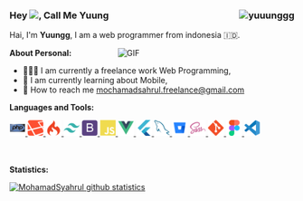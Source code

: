 ### Hey <img src="https://raw.githubusercontent.com/kaueMarques/kaueMarques/master/hi.gif" width="20px">, Call Me Yuung <img align="right" src="https://komarev.com/ghpvc/?username=mohamadsyahrul" alt="yuuunggg" />

Hai, I'm **Yuungg**, I am a web programmer from indonesia 🇮🇩.

<img width="62%" align="right" alt="GIF" src="https://www.sagaratechnology.com/blog/wp-content/uploads/2020/09/4.gif" />

**About Personal:**

+ 👨🏽‍💻 I am currently a freelance work Web Programming,
+ 📱 I am currently learning about Mobile,
+ 📧 How to reach me mochamadsahrul.freelance@gmail.com


**Languages and Tools:**

<a href="https://github.com/topics/php" target="blank">
    <img height="28" src="https://raw.githubusercontent.com/devicons/devicon/master/icons/php/php-original.svg">
</a>
<a href="https://github.com/topics/laravel" target="blank">
    <img height="28" src="https://raw.githubusercontent.com/devicons/devicon/master/icons/laravel/laravel-plain.svg">
</a>
<a href="https://github.com/topics/codeigniter" target="blank">
    <img height="28"
        src="https://raw.githubusercontent.com/devicons/devicon/2ae2a900d2f041da66e950e4d48052658d850630/icons/codeigniter/codeigniter-plain.svg">
</a>
<a href="https://github.com/topics/tailwindcss" target="blank">
    <img height="28"
        src="https://raw.githubusercontent.com/devicons/devicon/2ae2a900d2f041da66e950e4d48052658d850630/icons/tailwindcss/tailwindcss-plain.svg">
</a>
<a href="https://github.com/topics/bootstrap" target="blank">
    <img height="28"
        src="https://raw.githubusercontent.com/devicons/devicon/2ae2a900d2f041da66e950e4d48052658d850630/icons/bootstrap/bootstrap-plain.svg">
</a>
<a href="https://github.com/topics/javascript" target="blank">
    <img height="28"
        src="https://raw.githubusercontent.com/devicons/devicon/2ae2a900d2f041da66e950e4d48052658d850630/icons/javascript/javascript-plain.svg">
</a>
<a href="https://github.com/topics/vuejs" target="blank">
    <img height="28"
        src="https://raw.githubusercontent.com/devicons/devicon/2ae2a900d2f041da66e950e4d48052658d850630/icons/vuejs/vuejs-original.svg">
</a>
<a href="https://github.com/topics/flutter" target="blank">
    <img height="28"
        src="https://raw.githubusercontent.com/devicons/devicon/2ae2a900d2f041da66e950e4d48052658d850630/icons/flutter/flutter-original.svg">
</a>
<a href="https://github.com/topics/mysql" target="blank">
    <img height="28"
        src="https://raw.githubusercontent.com/devicons/devicon/2ae2a900d2f041da66e950e4d48052658d850630/icons/mysql/mysql-original.svg">
</a>
<a href="https://github.com/topics/bitbucket" target="blank">
    <img height="28"
        src="https://raw.githubusercontent.com/devicons/devicon/2ae2a900d2f041da66e950e4d48052658d850630/icons/bitbucket/bitbucket-original.svg">
</a>
<a href="https://github.com/topics/sass" target="blank">
    <img height="28"
        src="https://raw.githubusercontent.com/devicons/devicon/2ae2a900d2f041da66e950e4d48052658d850630/icons/sass/sass-original.svg">
</a>
<a href="https://github.com/topics/git" target="blank">
    <img height="28"
        src="https://raw.githubusercontent.com/devicons/devicon/2ae2a900d2f041da66e950e4d48052658d850630/icons/git/git-original.svg">
</a>
<a href="https://github.com/topics/figma" target="blank">
    <img height="28"
        src="https://raw.githubusercontent.com/devicons/devicon/2ae2a900d2f041da66e950e4d48052658d850630/icons/figma/figma-original.svg">
</a>
<a href="https://github.com/topics/vscode" target="blank">
    <img height="28"
        src="https://raw.githubusercontent.com/devicons/devicon/2ae2a900d2f041da66e950e4d48052658d850630/icons/vscode/vscode-original.svg">
</a>

<br>
<br>
<br>

**Statistics:**

<p align="left">
    <a href="https://github.com/MohamadSyahrul?tab=repositories" target="blank"><img
            src="https://github-readme-stats.vercel.app/api?username=MohamadSyahrul&show_icons=true&count_private=true&include_all_commits=true"
            alt="MohamadSyahrul github statistics" /></a>
</p>
